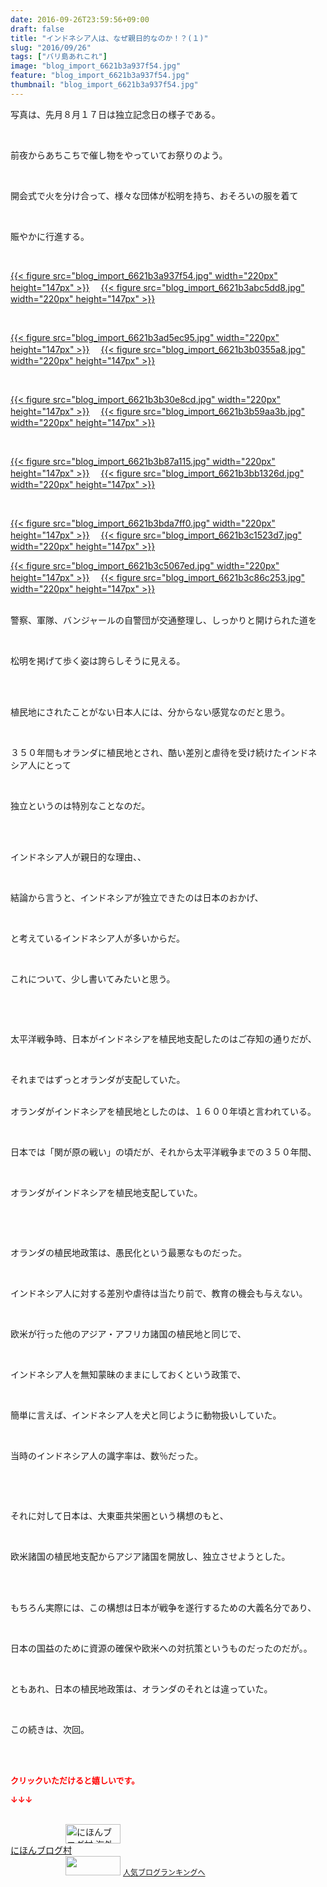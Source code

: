 ```yaml
---
date: 2016-09-26T23:59:56+09:00
draft: false
title: "インドネシア人は、なぜ親日的なのか！？(１)"
slug: "2016/09/26"
tags: ["バリ島あれこれ"]
image: "blog_import_6621b3a937f54.jpg"
feature: "blog_import_6621b3a937f54.jpg"
thumbnail: "blog_import_6621b3a937f54.jpg"
---
```

<p>写真は、先月８月１７日は独立記念日の様子である。</p><br/><p>前夜からあちこちで催し物をやっていてお祭りのよう。</p><br/><p>開会式で火を分け合って、様々な団体が松明を持ち、おそろいの服を着て</p><br/><p>賑やかに行進する。</p><br/><p><a href="blog_import_6621b3aa8421f.jpg">{{< figure src="blog_import_6621b3a937f54.jpg" width="220px" height="147px" >}}</a> 　<a href="blog_import_6621b3ad0ac67.jpg">{{< figure src="blog_import_6621b3abc5dd8.jpg" width="220px" height="147px" >}}</a> </p><br/><p><a href="blog_import_6621b3ae97715.jpg">{{< figure src="blog_import_6621b3ad5ec95.jpg" width="220px" height="147px" >}}</a> 　<a href="blog_import_6621b3b16d695.jpg">{{< figure src="blog_import_6621b3b0355a8.jpg" width="220px" height="147px" >}}</a> </p><br/><p><a href="blog_import_6621b3b445718.jpg">{{< figure src="blog_import_6621b3b30e8cd.jpg" width="220px" height="147px" >}}</a> 　<a href="blog_import_6621b3b6d279d.jpg">{{< figure src="blog_import_6621b3b59aa3b.jpg" width="220px" height="147px" >}}</a> </p><br/><p><a href="blog_import_6621b3b9c025a.jpg">{{< figure src="blog_import_6621b3b87a115.jpg" width="220px" height="147px" >}}</a> 　<a href="blog_import_6621b3bc4826f.jpg">{{< figure src="blog_import_6621b3bb1326d.jpg" width="220px" height="147px" >}}</a> </p><br/><p><a href="blog_import_6621b3bf3881d.jpg">{{< figure src="blog_import_6621b3bda7ff0.jpg" width="220px" height="147px" >}}</a> 　<a href="blog_import_6621b3c30199d.jpg">{{< figure src="blog_import_6621b3c1523d7.jpg" width="220px" height="147px" >}}</a> </p><p><a href="blog_import_6621b3c68b670.jpg">{{< figure src="blog_import_6621b3c5067ed.jpg" width="220px" height="147px" >}}</a> 　<a href="blog_import_6621b3c9a7b0d.jpg">{{< figure src="blog_import_6621b3c86c253.jpg" width="220px" height="147px" >}}</a> <br/><br/></p><p>警察、軍隊、バンジャールの自警団が交通整理し、しっかりと開けられた道を</p><br/><p>松明を掲げて歩く姿は誇らしそうに見える。</p><br/><br/><p>植民地にされたことがない日本人には、分からない感覚なのだと思う。</p><br/><p>３５０年間もオランダに植民地とされ、酷い差別と虐待を受け続けたインドネシア人にとって</p><br/><p>独立というのは特別なことなのだ。</p><br/><br/><p>インドネシア人が親日的な理由、、</p><br/><p>結論から言うと、インドネシアが独立できたのは日本のおかげ、</p><br/><p>と考えているインドネシア人が多いからだ。</p><p><br/></p><p>これについて、少し書いてみたいと思う。</p><p><br/></p><br/><p>太平洋戦争時、日本がインドネシアを植民地支配したのはご存知の通りだが、</p><br/><p>それまではずっとオランダが支配していた。</p><p><br/>オランダがインドネシアを植民地としたのは、１６００年頃と言われている。</p><br/><p>日本では「関が原の戦い」の頃だが、それから太平洋戦争までの３５０年間、</p><br/><p>オランダがインドネシアを植民地支配していた。</p><br/><p><br/></p><p>オランダの植民地政策は、愚民化という最悪なものだった。</p><br/><p>インドネシア人に対する差別や虐待は当たり前で、教育の機会も与えない。</p><br/><p>欧米が行った他のアジア・アフリカ諸国の植民地と同じで、</p><br/><p>インドネシア人を無知蒙昧のままにしておくという政策で、</p><br/><p>簡単に言えば、インドネシア人を犬と同じように動物扱いしていた。</p><br/><p>当時のインドネシア人の識字率は、数％だった。</p><p><br/></p><br/><p>それに対して日本は、大東亜共栄圏という構想のもと、</p><br/><p>欧米諸国の植民地支配からアジア諸国を開放し、独立させようとした。</p><br/><br/><p>もちろん実際には、この構想は日本が戦争を遂行するための大義名分であり、</p><br/><p>日本の国益のために資源の確保や欧米への対抗策というものだったのだが。。</p><p><br/></p><p>ともあれ、日本の植民地政策は、オランダのそれとは違っていた。</p><br/><p>この続きは、次回。</p><br/><br/><p><font color="#ff0000" size="2"><strong>クリックいただけると嬉しいです。<br/></strong></font></p><p><font color="#ff0000" size="2"><strong>↓↓↓</strong></font></p><p><br/><a href="ranking.html?p_cid=01260127" target="_blank"><img border="0" alt="にほんブログ村 海外生活ブログ バリ島情報へ" src="data:image/svg+xml;charset=utf-8,%3Csvg%20xmlns%3D%22http%3A%2F%2Fwww.w3.org%2F2000%2Fsvg%22%20title%3D%22Placeholder%20for%20Images%22%20role%3D%22presentation%22%20viewBox%3D%220%200%2088%2031%22%20%2F%3E" width="88" height="31" data-src="https://img-proxy.blog-video.jp/images?url=http%3A%2F%2Foverseas.blogmura.com%2Fbali%2Fimg%2Fbali88_31.gif" style="aspect-ratio: auto 88 / 31;"/><noscript><img border="0" alt="にほんブログ村 海外生活ブログ バリ島情報へ" src="https://img-proxy.blog-video.jp/images?url=http%3A%2F%2Foverseas.blogmura.com%2Fbali%2Fimg%2Fbali88_31.gif" width="88" height="31"></noscript></a><br/><a href="ranking.html?p_cid=01260127" target="_blank">にほんブログ村</a> <br/><a title="人気ブログランキングへ" href="link.php?1804582"><img border="0" src="data:image/svg+xml;charset=utf-8,%3Csvg%20xmlns%3D%22http%3A%2F%2Fwww.w3.org%2F2000%2Fsvg%22%20title%3D%22Placeholder%20for%20Images%22%20role%3D%22presentation%22%20viewBox%3D%220%200%2088%2031%22%20%2F%3E" width="88" height="31" data-src="https://blog.with2.net/img/banner/banner_22.gif" style="aspect-ratio: auto 88 / 31;"/><noscript><img border="0" src="https://blog.with2.net/img/banner/banner_22.gif" width="88" height="31"></noscript></a> <a style="FONT-SIZE: 12px" href="link.php?1804582">人気ブログランキングへ</a> </p>

